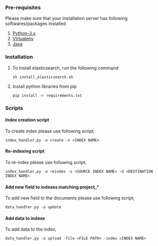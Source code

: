 ### Pre-requisites

Please make sure that your installation server has following softwares/packages installed 
1. [Python-3.x](https://www.python.org/downloads/)
1. [Virtualenv](https://virtualenv.pypa.io/en/stable/)
1. [Java](https://docs.datastax.com/en/jdk-install/doc/jdk-install/installOracleJdkDeb.htm)

### Installation

1. To install elasticsearch, run the following command
	```
	sh install_elasticsearch.sh
	```
1. Install python libraries from pip
	```
	pip install -r requirements.txt
	```

### Scripts

#### Index creation script

To create index please use following script,
```
index_handler.py -o create -n <INDEX NAME> 
```

#### Re-indexing script

To re-index please use following script,
```
index_handler.py -o reindex -s <SOURCE INDEX NAME> -d <DESTINATION INDEX NAME>
```


#### Add new field to indexes matching project_*

To add new field to the documents please use following script,
```
data_handler.py -o update
```

#### Add data to indexe

To add data to the index,
```
data_handler.py -o upload -file <FILE PATH> -index <INDEX NAME>
```
